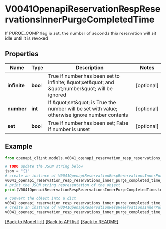 # V0041OpenapiReservationRespReservationsInnerPurgeCompletedTime

If PURGE_COMP flag is set, the number of seconds this reservation will sit idle until it is revoked

## Properties

Name | Type | Description | Notes
------------ | ------------- | ------------- | -------------
**infinite** | **bool** | True if number has been set to infinite; \&quot;set\&quot; and \&quot;number\&quot; will be ignored | [optional] 
**number** | **int** | If \&quot;set\&quot; is True the number will be set with value; otherwise ignore number contents | [optional] 
**set** | **bool** | True if number has been set; False if number is unset | [optional] 

## Example

```python
from openapi_client.models.v0041_openapi_reservation_resp_reservations_inner_purge_completed_time import V0041OpenapiReservationRespReservationsInnerPurgeCompletedTime

# TODO update the JSON string below
json = "{}"
# create an instance of V0041OpenapiReservationRespReservationsInnerPurgeCompletedTime from a JSON string
v0041_openapi_reservation_resp_reservations_inner_purge_completed_time_instance = V0041OpenapiReservationRespReservationsInnerPurgeCompletedTime.from_json(json)
# print the JSON string representation of the object
print(V0041OpenapiReservationRespReservationsInnerPurgeCompletedTime.to_json())

# convert the object into a dict
v0041_openapi_reservation_resp_reservations_inner_purge_completed_time_dict = v0041_openapi_reservation_resp_reservations_inner_purge_completed_time_instance.to_dict()
# create an instance of V0041OpenapiReservationRespReservationsInnerPurgeCompletedTime from a dict
v0041_openapi_reservation_resp_reservations_inner_purge_completed_time_from_dict = V0041OpenapiReservationRespReservationsInnerPurgeCompletedTime.from_dict(v0041_openapi_reservation_resp_reservations_inner_purge_completed_time_dict)
```
[[Back to Model list]](../README.md#documentation-for-models) [[Back to API list]](../README.md#documentation-for-api-endpoints) [[Back to README]](../README.md)


